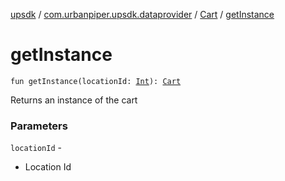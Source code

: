 [upsdk](../../index.md) / [com.urbanpiper.upsdk.dataprovider](../index.md) / [Cart](index.md) / [getInstance](./get-instance.md)

# getInstance

`fun getInstance(locationId: `[`Int`](https://kotlinlang.org/api/latest/jvm/stdlib/kotlin/-int/index.html)`): `[`Cart`](index.md)

Returns an instance of the cart

### Parameters

`locationId` -
* Location Id
